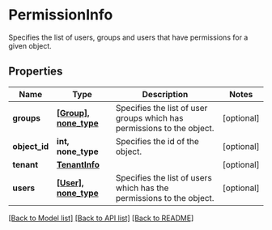 # PermissionInfo

Specifies the list of users, groups and users that have permissions for a given object.

## Properties
Name | Type | Description | Notes
------------ | ------------- | ------------- | -------------
**groups** | [**[Group], none_type**](Group.md) | Specifies the list of user groups which has permissions to the object. | [optional] 
**object_id** | **int, none_type** | Specifies the id of the object. | [optional] 
**tenant** | [**TenantInfo**](TenantInfo.md) |  | [optional] 
**users** | [**[User], none_type**](User.md) | Specifies the list of users which has the permissions to the object. | [optional] 

[[Back to Model list]](../README.md#documentation-for-models) [[Back to API list]](../README.md#documentation-for-api-endpoints) [[Back to README]](../README.md)


